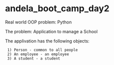 # andela_boot_camp_day2

Real world OOP problem: Python

The problem: Application to manage a School

The applivation has the following objects:
     
     1) Person - common to all people
     2) An employee - an employee
     3) A student - a student 